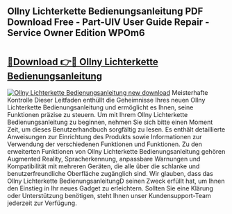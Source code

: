 ## Ollny Lichterkette Bedienungsanleitung PDF Download Free - Part-UIV User Guide Repair - Service Owner Edition WPOm6

# <h2><a href="http://df0hga.blite.top/?on=Ollny+Lichterkette+Bedienungsanleitung">🔗Download 👉🔴 Ollny Lichterkette Bedienungsanleitung</a></h2>

[![Ollny Lichterkette Bedienungsanleitung new download](https://i.imgur.com/lujVjoI.png)](http://df0hga.blite.top/?on=Ollny+Lichterkette+Bedienungsanleitung)
Meisterhafte Kontrolle Dieser Leitfaden enthüllt die Geheimnisse Ihres neuen Ollny Lichterkette Bedienungsanleitung und ermöglicht es Ihnen, seine Funktionen präzise zu steuern. Um mit Ihrem Ollny Lichterkette Bedienungsanleitung zu beginnen, nehmen Sie sich bitte einen Moment Zeit, um dieses Benutzerhandbuch sorgfältig zu lesen. Es enthält detaillierte Anweisungen zur Einrichtung des Produkts sowie Informationen zur Verwendung der verschiedenen Funktionen und Funktionen. Zu den erweiterten Funktionen von Ollny Lichterkette Bedienungsanleitung gehören Augmented Reality, Spracherkennung, anpassbare Warnungen und Kompatibilität mit mehreren Geräten, die alle über die schlanke und benutzerfreundliche Oberfläche zugänglich sind. Wir glauben, dass das Ollny Lichterkette BedienungsanleitungD seinen Zweck erfüllt hat, um Ihnen den Einstieg in Ihr neues Gadget zu erleichtern. Sollten Sie eine Klärung oder Unterstützung benötigen, steht Ihnen unser Kundensupport-Team jederzeit zur Verfügung.
